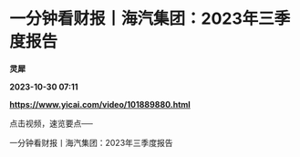 # 一分钟看财报丨海汽集团：2023年三季度报告
**灵犀**

**2023-10-30 07:11**

**https://www.yicai.com/video/101889880.html**

点击视频，速览要点──

一分钟看财报丨海汽集团：2023年三季度报告